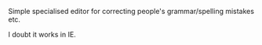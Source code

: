 Simple specialised editor for correcting people's grammar/spelling mistakes etc.

I doubt it works in IE.